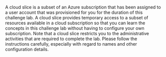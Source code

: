 A cloud slice is a subset of an Azure subscription that has been assigned to a user account that was provisioned for you for the duration of this challenge lab. A cloud slice provides temporary access to a subset of resources available in a cloud subscription so that you can learn the concepts in this challenge lab without having to configure your own subscription. Note that a cloud slice restricts you to the administrative activities that are required to complete the lab. Please follow the instructions carefully, especially with regard to names and other configuration details. 
